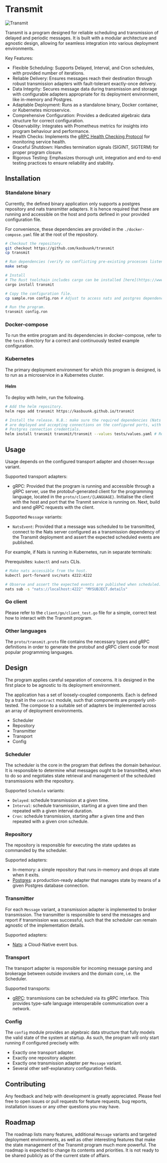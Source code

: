 # Transmit

![Transmit](https://github.com/kasbuunk/transmit/assets/20124087/fec16493-9561-4730-bc2c-0d2d929682fe)

Transmit is a program designed for reliable scheduling and transmission of delayed and periodic messages. It is built with a modular architecture and agnostic design, allowing for seamless integration into various deployment environments.

Key Features:

- Flexible Scheduling: Supports Delayed, Interval, and Cron schedules, with provided number of iterations.
- Reliable Delivery: Ensures messages reach their destination through robust transmission adapters with fault-tolerant exactly-once delivery.
- Data Integrity: Secures message data during transmission and storage with configurable adapters appropriate for its deployment environment, like in-memory and Postgres.
- Adaptable Deployment: Runs as a standalone binary, Docker container, or Kubernetes microservice.
- Comprehensive Configuration: Provides a dedicated algebraic data structure for correct configuration.
- Observability: Integrates with Prometheus metrics for insights into program behaviour and performance.
- Health Checks: Implements the [gRPC Health Checking Protocol](https://github.com/grpc/grpc/blob/master/doc/health-checking.md) for monitoring service health.
- Graceful Shutdown: Handles termination signals (SIGINT, SIGTERM) for proper program closure.
- Rigorous Testing: Emphasizes thorough unit, integration and end-to-end testing practices to ensure reliability and stability.

## Installation

### Standalone binary

Currently, the defined binary application only supports a postgres repository and nats transmitter adapters. It is hence required that these are running and accessible on the host and ports defined in your provided configuration file.

For convenience, these dependencies are provided in the `./docker-compose.yaml` file at the root of the repository.

```sh
# Checkout the repository.
git checkout https://github.com/kasbuunk/transmit
cp transmit

# Run dependencies (verify no conflicting pre-existing processes listen on these ports).
make setup

# Install
# The Rust toolchain includes cargo can be installed [here](https://www.rust-lang.org/tools/install).
cargo install transmit

# Copy the configuration file.
cp sample.ron config.ron # Adjust to access nats and postgres dependencies.

# Run the program.
transmit config.ron
```

### Docker-compose

To run the entire program and its dependencies in docker-compose, refer to the `tests` directory for a correct and continuously tested example configuration.

### Kubernetes

The primary deployment environment for which this program is designed, is to run as a microservice in a Kubernetes cluster.

#### Helm

To deploy with helm, run the following.

```sh
# Add the helm repository.
helm repo add transmit https://kasbuunk.github.io/transmit

# Install the release. N.B.: make sure the required dependencies (Nats and Postgres)
# are deployed and accepting connections on the configured ports, with the configurable
# Postgres connection credentials.
helm install transmit transmit/transmit --values tests/values.yaml # Replace with your configuration.
```

## Usage

Usage depends on the configured transport adapter and chosen `Message` variant. 

Supported transport adapters:

- gRPC: Provided that the program is running and accessible through a gRPC server, use the protobuf-generated client for the programming language, located in the `proto/client/{LANGUAGE}`. Initialise the client with the host and port that the Tranmit service is running on. Next, build and send gRPC requests with the client.

Supported `Message` variants:

- `NatsEvent`: Provided that a message was scheduled to be transmitted, connect to the Nats server configured as a transmission dependency of the Transmit deployment and assert the expected scheduled events are published.

For example, if Nats is running in Kubernetes, run in separate terminals:

Prerequisites: `kubectl` and `nats` CLIs.

```sh
# Make nats accessible from the host.
kubectl port-forward svc/nats 4222:4222
```

```sh
# Observe and assert the expected events are published when scheduled.
nats sub -s "nats://localhost:4222" "MYSUBJECT.details"
```

### Go client

Please refer to the `client/go/client_test.go` file for a simple, correct test how to interact with the Transmit program.

### Other languages

The `proto/transmit.proto` file contains the necessary types and gRPC definitions in order to generate the protobuf and gRPC client code for most popular programming languages.

## Design

The program applies careful separation of concerns. It is designed in the first place to be agnostic to its deployment environment.

The application has a set of loosely-coupled components. Each is defined by a trait in the `contract` module, such that components are properly unit-tested. The compose to a suitable set of adapters be implemented across an array of deployment environments.

- Scheduler
- Repository
- Transmitter
- Transport
- Config

### Scheduler

The scheduler is the core in the program that defines the domain behaviour. It is responsible to determine what messages ought to be transmitted, when to do so and negotiates state retrieval and management of the scheduled transmissions with the repository.

Supported `Schedule` variants:

- `Delayed`: schedule transmission at a given time.
- `Interval`: schedule transmission, starting at a given time and then repeated with a given interval duration.
- `Cron`: schedule transmission, starting after a given time and then repeated with a given cron schedule.

### Repository

The repository is responsible for executing the state updates as commanded by the scheduler.

Supported adapters:

- In-memory: a simple repository that runs in-memory and drops all state when it exits.
- [Postgres](https://www.postgresql.org): a production-ready adapter that manages state by means of a given Postgres database connection.

### Transmitter

For each `Message` variant, a transmission adapter is implemented to broker transmission. The transmitter is responsible to send the messages and report if transmission was successful, such that the scheduler can remain agnostic of the implementation details. 

Supported adapters:

- [Nats](https://nats.io): a Cloud-Native event bus.

### Transport

The transport adapter is responsible for incoming message parsing and brokerage between outside invokers and the domain core, i.e. the Scheduler.

Supported transports:

- [gRPC](https://grpc.io): transmissions can be scheduled via its gRPC interface. This provides type-safe language interoperabile communication over a network.

### Config

The `config` module provides an algebraic data structure that fully models the valid state of the system at startup. As such, the program will only start running if configured precisely with:

- Exactly one transport adapter.
- Exactly one repository adapter.
- Exactly one transmission adapter per `Message` variant.
- Several other self-explanatory configuration fields.

## Contributing

Any feedback and help with development is greatly appreciated. Please feel free to open issues or pull requests for feature requests, bug reports, installation issues or any other questions you may have.

## Roadmap

The roadmap lists many features, additional `Message` variants and targeted deployment environments, as well as other interesting features that make the state management of the Transmit program much more powerful. The roadmap is expected to change its contents and priorities. It is not ready to be shared publicly as of the current state of affairs.
